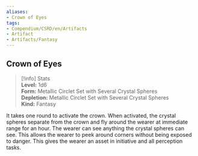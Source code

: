 ```yaml
---
aliases:
- Crown of Eyes
tags:
- Compendium/CSRD/en/Artifacts
- Artifact
- Artifacts/Fantasy
---
```


  
## Crown of Eyes  
>[!info] Stats  
> **Level:** 1d6  
> **Form:** Metallic Circlet Set with Several Crystal Spheres  
> **Depletion:** Metallic Circlet Set with Several Crystal Spheres  
> **Kind:** Fantasy
  
It takes one round to activate the crown. When activated, the crystal spheres separate from the crown and fly around the wearer at immediate range for an hour. The wearer can see anything the crystal spheres can see. This allows the wearer to peek around corners without being exposed to danger. This gives the wearer an asset in initiative and all perception tasks.